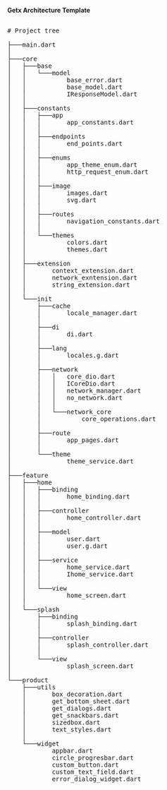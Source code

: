 **Getx Architecture Template**


<pre>

# Project tree

├───main.dart
│
├───core
│   ├───base
│   │   └───model
│   │           base_error.dart
│   │           base_model.dart
│   │           IResponseModel.dart
│   │
│   ├───constants
│   │   ├───app
│   │   │       app_constants.dart
│   │   │
│   │   ├───endpoints
│   │   │       end_points.dart
│   │   │
│   │   ├───enums
│   │   │       app_theme_enum.dart
│   │   │       http_request_enum.dart
│   │   │
│   │   ├───image
│   │   │       images.dart
│   │   │       svg.dart
│   │   │
│   │   ├───routes
│   │   │       navigation_constants.dart
│   │   │
│   │   └───themes
│   │           colors.dart
│   │           themes.dart
│   │
│   ├───extension
│   │       context_extension.dart
│   │       network_exntension.dart
│   │       string_extension.dart
│   │
│   └───init
│       ├───cache
│       │       locale_manager.dart
│       │
│       ├───di
│       │       di.dart
│       │
│       ├───lang
│       │       locales.g.dart
│       │
│       ├───network
│       │   │   core_dio.dart
│       │   │   ICoreDio.dart
│       │   │   network_manager.dart
│       │   │   no_network.dart
│       │   │
│       │   └───network_core
│       │           core_operations.dart
│       │
│       ├───route
│       │       app_pages.dart
│       │
│       └───theme
│               theme_service.dart
│
├───feature
│   ├───home
│   │   ├───binding
│   │   │       home_binding.dart
│   │   │
│   │   ├───controller
│   │   │       home_controller.dart
│   │   │
│   │   ├───model
│   │   │       user.dart
│   │   │       user.g.dart
│   │   │
│   │   ├───service
│   │   │       home_service.dart
│   │   │       Ihome_service.dart
│   │   │
│   │   └───view
│   │           home_screen.dart
│   │
│   └───splash
│       ├───binding
│       │       splash_binding.dart
│       │
│       ├───controller
│       │       splash_controller.dart
│       │
│       └───view
│               splash_screen.dart
│
└───product
    ├───utils
    │       box_decoration.dart
    │       get_bottom_sheet.dart
    │       get_dialogs.dart
    │       get_snackbars.dart
    │       sizedbox.dart
    │       text_styles.dart
    │
    └───widget
            appbar.dart
            circle_progresbar.dart
            custom_button.dart
            custom_text_field.dart
            error_dialog_widget.dart
            
                
</pre> 
